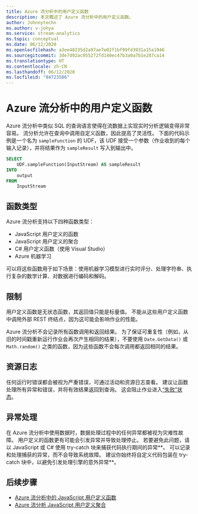 ```yaml
---
title: Azure 流分析中的用户定义函数
description: 本文概述了 Azure 流分析中的用户定义函数。
author: Johnnytechn
ms.author: v-johya
ms.service: stream-analytics
ms.topic: conceptual
ms.date: 06/12/2020
ms.openlocfilehash: a3ee48235d2a97ae7e02f1bf99fd3931a15a1946
ms.sourcegitcommit: 3de7d92ac955272fd140ec47b3a0a7b1e287ca14
ms.translationtype: HT
ms.contentlocale: zh-CN
ms.lasthandoff: 06/12/2020
ms.locfileid: "84723586"
---
```

# <a name="user-defined-functions-in-azure-stream-analytics"></a>Azure 流分析中的用户定义函数

Azure 流分析中类似 SQL 的查询语言使得在流数据上实现实时分析逻辑变得非常容易。 流分析允许在查询中调用自定义函数，因此提高了灵活性。 下面的代码示例是一个名为 `sampleFunction` 的 UDF，该 UDF 接受一个参数（作业收到的每个输入记录），并将结果作为 `sampleResult` 写入到输出中。

```sql
SELECT 
    UDF.sampleFunction(InputStream) AS sampleResult 
INTO 
    output 
FROM 
    InputStream 
```

## <a name="types-of-functions"></a>函数类型

Azure 流分析支持以下四种函数类型： 

* JavaScript 用户定义的函数 
* JavaScript 用户定义的聚合 
* C# 用户定义函数（使用 Visual Studio） 
* Azure 机器学习 

可以将这些函数用于如下场景：使用机器学习模型进行实时评分、处理字符串、执行复杂的数学计算、对数据进行编码和解码。 

## <a name="limitations"></a>限制

用户定义函数是无状态函数，其返回值只能是标量值。 不能从这些用户定义函数中调用外部 REST 终结点，因为这可能会影响作业的性能。 

Azure 流分析不会记录所有函数调用和返回结果。 为了保证可重复性（例如，从旧的时间戳重新运行作业会再次产生相同的结果），不要使用 `Date.GetData()` 或 `Math.random()` 之类的函数，因为这些函数不会每次调用都返回相同的结果。  

## <a name="resource-logs"></a>资源日志

任何运行时错误都会被视为严重错误，可通过活动和资源日志查看。 建议让函数处理所有异常和错误，并将有效结果返回到查询。 这会阻止作业进入[“失败”状态](job-states.md)。  

## <a name="exception-handling"></a>异常处理

在 Azure 流分析中使用数据时，数据处理过程中的任何异常都被视为灾难性故障。 用户定义的函数更有可能会引发异常并导致处理停止。 若要避免此问题，请以 JavaScript 或 C# 使用 try-catch 块来捕获代码执行期间的异常**。 可以记录和处理捕获的异常，而不会导致系统故障。 建议你始终将自定义代码包装在 try-catch 块中，以避免引发处理引擎的意外异常**。

## <a name="next-steps"></a>后续步骤

* [Azure 流分析中的 JavaScript 用户定义函数](stream-analytics-javascript-user-defined-functions.md)
* [Azure 流分析 JavaScript 用户定义聚合](stream-analytics-javascript-user-defined-aggregates.md)


